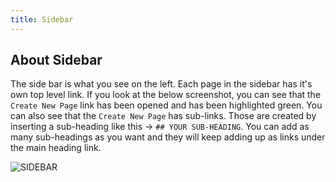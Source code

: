 ```yaml
---
title: Sidebar
---
```


## About Sidebar

The side bar is what you see on the left. Each page in the sidebar has it's own top level link.
If you look at the below screenshot, you can see that the `Create New Page` link has been opened and has been highlighted green.
You can also see that the `Create New Page` has sub-links. Those are created by inserting a sub-heading like this -> `## YOUR SUB-HEADING`.
You can add as many sub-headings as you want and they will keep adding up as links under the main heading link. 

![SIDEBAR](https://nauticus.exchange/help/images/sidebar.png)